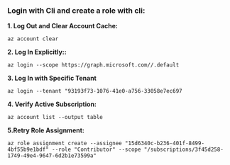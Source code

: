 ### Login with Cli  and create a role with cli:


**1. Log Out and Clear Account Cache:**
```
az account clear
```
**2. Log In Explicitly::**
```
az login --scope https://graph.microsoft.com//.default
```
**3. Log In with Specific Tenant**
```
az login --tenant "93193f73-1076-41e0-a756-33058e7ec697
```
**4. Verify Active Subscription:**
```
az account list --output table
```
**5.Retry Role Assignment:**
```
az role assignment create --assignee "15d6340c-b236-401f-8499-4bf55b9e1bdf" --role "Contributor" --scope "/subscriptions/3f45d258-1749-49e4-9647-6d2b1e73599a"
```

